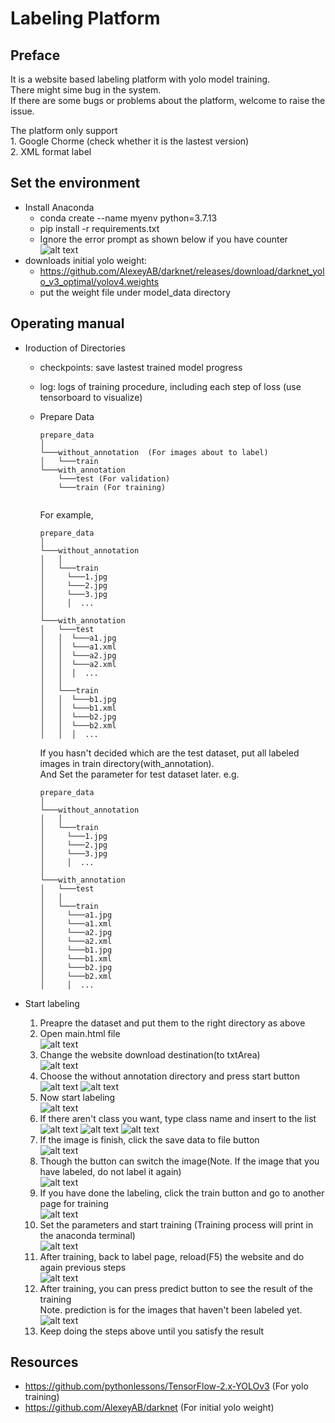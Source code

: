 # Labeling Platform

## Preface
It is a website based labeling platform with yolo model training.  
There might sime bug in the system.  
If there are some bugs or problems about the platform, welcome to raise the issue.  

The platform only support  
	1. Google Chorme (check whether it is the lastest version)  
	2. XML format label  

## Set the environment
+ Install Anaconda
	- conda create --name myenv python=3.7.13
	- pip install -r requirements.txt
	- Ignore the error prompt as shown below if you have counter
	![alt text](https://github.com/yui0303/labeling_platform/blob/main/src/version_error.jpg?raw=true)
+ downloads initial yolo weight:
	- https://github.com/AlexeyAB/darknet/releases/download/darknet_yolo_v3_optimal/yolov4.weights
	- put the weight file under model_data directory

## Operating manual
+ Iroduction of Directories
	- checkpoints: save lastest trained model progress
	- log: logs of training procedure, including each step of loss (use tensorboard to visualize) 
	- Prepare Data
		```
		prepare_data
		│
		└───without_annotation	(For images about to label) 
		│   └───train
		└───with_annotation
		    └───test (For validation)
		    └───train (For training)
			
		```
		For example, 
		```
		prepare_data
		│
		└───without_annotation
		│   │   
		│   └───train
		│     └───1.jpg
		│     └───2.jpg
		│     └───3.jpg
		│     │  ...
		│
		└───with_annotation  
		│   └───test
		│   │  └───a1.jpg
		│   │  └───a1.xml
		│   │  └───a2.jpg
		│   │  └───a2.xml
		│   │  │  ...
		│   │
		│   └───train
		│   │  └───b1.jpg
		│   │  └───b1.xml
		│   │  └───b2.jpg
		│   │  └───b2.xml
		│   │  │  ...
		```
		
		If you hasn't decided which are the test dataset, put all labeled images in train directory(with_annotation).  
		And Set the parameter for test dataset later.
		e.g.
		```
		prepare_data
		│
		└───without_annotation
		│   │   
		│   └───train
		│     └───1.jpg
		│     └───2.jpg
		│     └───3.jpg
		│     │  ...
		│
		└───with_annotation  
		│   └───test
		│   │
		│   └───train
		│     └───a1.jpg
		│     └───a1.xml
		│     └───a2.jpg
		│     └───a2.xml
		│     └───b1.jpg
		│     └───b1.xml
		│     └───b2.jpg
		│     └───b2.xml
		│     │  ...
		```
    		
+ Start labeling
	1. Preapre the dataset and put them to the right directory as above  
	2. Open main.html file  
	![alt text](https://github.com/yui0303/labeling_platform/blob/main/src/ppt/3.JPG?raw=true)
	3. Change the website download destination(to txtArea)  
	![alt text](https://github.com/yui0303/labeling_platform/blob/main/src/ppt/4.JPG?raw=true)
	4. Choose the without annotation directory and press start button  
	![alt text](https://github.com/yui0303/labeling_platform/blob/main/src/ppt/5.JPG?raw=true)
	![alt text](https://github.com/yui0303/labeling_platform/blob/main/src/ppt/6.JPG?raw=true)
	5. Now start labeling  
	![alt text](https://github.com/yui0303/labeling_platform/blob/main/src/ppt/7.JPG?raw=true)
	6. If there aren't class you want, type class name and insert to the list  
	![alt text](https://github.com/yui0303/labeling_platform/blob/main/src/ppt/8.JPG?raw=true)
	![alt text](https://github.com/yui0303/labeling_platform/blob/main/src/ppt/9.JPG?raw=true)
	![alt text](https://github.com/yui0303/labeling_platform/blob/main/src/ppt/10.JPG?raw=true)
	7. If the image is finish, click the save data to file button  
	![alt text](https://github.com/yui0303/labeling_platform/blob/main/src/ppt/11.JPG?raw=true)
	8. Though the button can switch the image(Note. If the image that you have labeled, do not label it again)  
	![alt text](https://github.com/yui0303/labeling_platform/blob/main/src/ppt/12.JPG?raw=true)
	9. If you have done the labeling, click the train button and go to another page for training  
	![alt text](https://github.com/yui0303/labeling_platform/blob/main/src/ppt/13.JPG?raw=true)
	10. Set the parameters and start training (Training process will print in the anaconda terminal)  
	![alt text](https://github.com/yui0303/labeling_platform/blob/main/src/ppt/14.JPG?raw=true)
	11. After training, back to label page, reload(F5) the website and do again previous steps  
	![alt text](https://github.com/yui0303/labeling_platform/blob/main/src/ppt/15.JPG?raw=true)
	12. After training, you can press predict button to see the result of the training  
		Note. prediction is for the images that haven't been labeled yet.  
	![alt text](https://github.com/yui0303/labeling_platform/blob/main/src/ppt/16.JPG?raw=true)
	13. Keep doing the steps above until you satisfy the result  
	
## Resources
+ https://github.com/pythonlessons/TensorFlow-2.x-YOLOv3 (For yolo training)
+ https://github.com/AlexeyAB/darknet (For initial yolo weight)